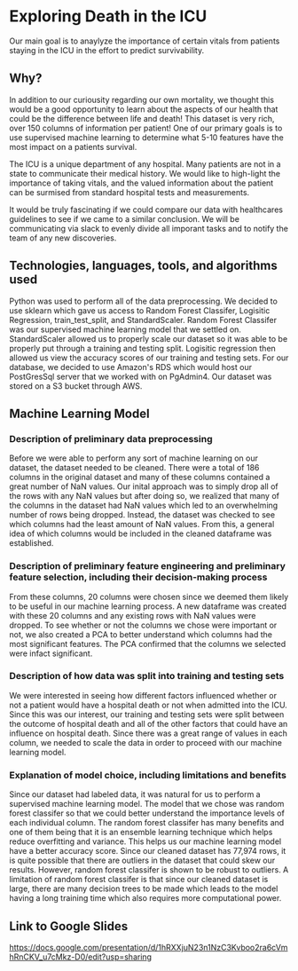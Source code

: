 # Exploring Death in the ICU
 
Our main goal is to anaylyze the importance of certain vitals from patients staying in the ICU in the effort to predict survivability. 

## Why?

In addition to our curiousity regarding our own mortality, we thought this would be a good opportunity to learn about the aspects of our health that could be the difference between life and death! This dataset is very rich, over 150 columns of information per patient! One of our primary goals is to use supervised machine learning to determine what 5-10 features have the most impact on a patients survival. 

The ICU is a unique department of any hospital. Many patients are not in a state to communicate their medical history. We would like to high-light the importance of taking vitals, and the valued information about the patient can be surmised from standard hospital tests and measurements. 



It would be truly fascinating if we could compare our data with healthcares guidelines to see if we came to a similar conclusion. We will be communicating via slack to evenly divide all imporant tasks and to notify the team of any new discoveries. 
## Technologies, languages, tools, and algorithms used
Python was used to perform all of the data preprocessing. We decided to use sklearn which gave us access to Random Forest Classifer, Logisitic Regression, train_test_split, and StandardScaler. Random Forest Classifer was our supervised machine learning model that we settled on. StandardScaler allowed us to properly scale our dataset so it was able to be properly put through a training and testing split. Logisitic regression then allowed us view the accuracy scores of our training and testing sets. For our database, we decided to use Amazon's RDS which would host our PostGresSql server that we worked with on PgAdmin4. Our dataset was stored on a S3 bucket through AWS. 

## Machine Learning Model
### Description of preliminary data preprocessing 
Before we were able to perform any sort of machine learning on our dataset, the dataset needed to be cleaned. There were a total of 186 columns in the original dataset and many of these columns contained a great number of NaN values. Our inital approach was to simply drop all of the rows with any NaN values but after doing so, we realized that many of the columns in the dataset had NaN values which led to an overwhelming number of rows being dropped. Instead, the dataset was checked to see which columns had the least amount of NaN values. From this, a general idea of which columns would be included in the cleaned dataframe was established. 
### Description of preliminary feature engineering and preliminary feature selection, including their decision-making process
From these columns, 20 columns were chosen since we deemed them likely to be useful in our machine learning process. A new dataframe was created with these 20 columns and any existing rows with NaN values were dropped. To see whether or not the columns we chose were important or not, we also created a PCA to better understand which columns had the most significant features. The PCA confirmed that the columns we selected were infact significant. 
### Description of how data was split into training and testing sets 
We were interested in seeing how different factors influenced whether or not a patient would have a hospital death or not when admitted into the ICU. Since this was our interest, our training and testing sets were split between the outcome of hospital death and all of the other factors that could have an influence on hospital death. Since there was a great range of values in each column, we needed to scale the data in order to proceed with our machine learning model. 
### Explanation of model choice, including limitations and benefits
Since our dataset had labeled data, it was natural for us to perform a supervised machine learning model. The model that we chose was random forest classifer so that we could better understand the importance levels of each individual column. The random forest classifer has many benefits and one of them being that it is an ensemble learning technique which helps reduce overfitting and variance. This helps us our machine learning model have a better accuracy score. Since our cleaned dataset has 77,974 rows, it is quite possible that there are outliers in the dataset that could skew our results. However, random forest classifer is shown to be robust to outliers. A limitation of random forest classifer is that since our cleaned dataset is large, there are many decision trees to be made which leads to the model having a long training time which also requires more computational power.
## Link to Google Slides
https://docs.google.com/presentation/d/1hRXXjuN23n1NzC3Kvboo2ra6cVmhRnCKV_u7cMkz-D0/edit?usp=sharing



